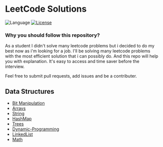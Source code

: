 # LeetCode Solutions

![Language](https://img.shields.io/badge/language-Java-orange.svg) [![License](https://img.shields.io/badge/license-MIT-blue.svg)](./LICENSE.md)

<!-- [![SayThanks](https://img.shields.io/badge/say-thanks-ff69b4.svg)](https://saythanks.io/to/surajr) -->

### Why you should follow this repository?

As a student I didn't solve many leetcode problems but i decided to do my best now as i'm looking for a job. I'll be solving many leetcode problems with the most efficient solution that i can possibly do. And this repo will help you with explanation. It's easy to access and time saver before the interview.

Feel free to submit pull requests, add issues and be a contributer.

## Data Structures

- [Bit Manipulation]()
- [Arrays]()
- [String]()
- [HashMap]()
- [Trees]()
- [Dynamic-Programming]()
- [LinkedList]()
- [Math]()
